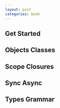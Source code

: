 ```yaml
---
layout: post
categories: book
---
```

## Get Started
## Objects Classes
## Scope Closures
## Sync Async
## Types Grammar